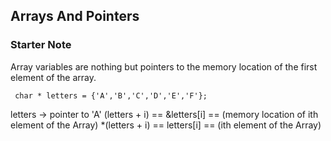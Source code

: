 ## Arrays And Pointers


### Starter Note
Array variables are nothing but pointers to the memory location of the first element of the array.

```
 char * letters = {'A','B','C','D','E','F'};
```

letters -> pointer to 'A'
(letters + i) == &letters[i] == (memory location of ith element of the Array)
*(letters + i) == letters[i] == (ith element of the Array)